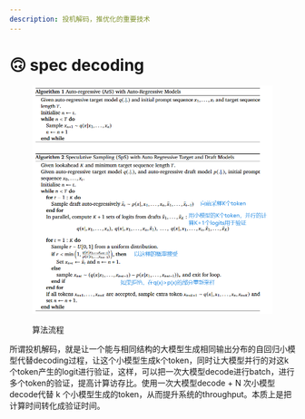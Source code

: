 ```yaml
---
description: 投机解码，推优化的重要技术
---
```


# 🙃 spec decoding

<figure><img src="../.gitbook/assets/image (2).png" alt=""><figcaption><p>算法流程</p></figcaption></figure>

所谓投机解码，就是让一个能与相同结构的大模型生成相同输出分布的自回归小模型代替decoding过程，让这个小模型生成k个token，同时让大模型并行的对这k个token产生的logit进行验证，这样，可以把一次大模型decode进行batch，进行多个token的验证，提高计算访存比。使用一次大模型decode + N 次小模型decode代替 k 个小模型生成的token，从而提升系统的throughput。本质上是把计算时间转化成验证时间。
